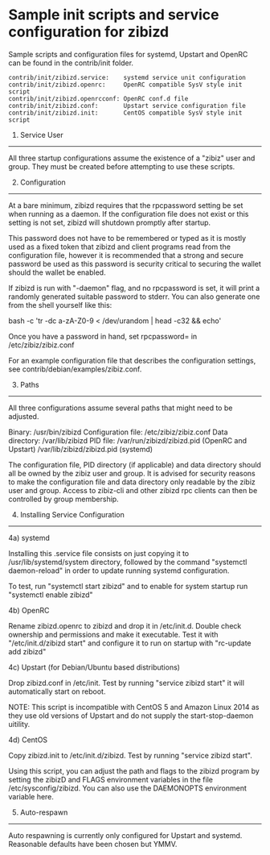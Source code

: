 Sample init scripts and service configuration for zibizd
==========================================================

Sample scripts and configuration files for systemd, Upstart and OpenRC
can be found in the contrib/init folder.

    contrib/init/zibizd.service:    systemd service unit configuration
    contrib/init/zibizd.openrc:     OpenRC compatible SysV style init script
    contrib/init/zibizd.openrcconf: OpenRC conf.d file
    contrib/init/zibizd.conf:       Upstart service configuration file
    contrib/init/zibizd.init:       CentOS compatible SysV style init script

1. Service User
---------------------------------

All three startup configurations assume the existence of a "zibiz" user
and group.  They must be created before attempting to use these scripts.

2. Configuration
---------------------------------

At a bare minimum, zibizd requires that the rpcpassword setting be set
when running as a daemon.  If the configuration file does not exist or this
setting is not set, zibizd will shutdown promptly after startup.

This password does not have to be remembered or typed as it is mostly used
as a fixed token that zibizd and client programs read from the configuration
file, however it is recommended that a strong and secure password be used
as this password is security critical to securing the wallet should the
wallet be enabled.

If zibizd is run with "-daemon" flag, and no rpcpassword is set, it will
print a randomly generated suitable password to stderr.  You can also
generate one from the shell yourself like this:

bash -c 'tr -dc a-zA-Z0-9 < /dev/urandom | head -c32 && echo'

Once you have a password in hand, set rpcpassword= in /etc/zibiz/zibiz.conf

For an example configuration file that describes the configuration settings,
see contrib/debian/examples/zibiz.conf.

3. Paths
---------------------------------

All three configurations assume several paths that might need to be adjusted.

Binary:              /usr/bin/zibizd
Configuration file:  /etc/zibiz/zibiz.conf
Data directory:      /var/lib/zibizd
PID file:            /var/run/zibizd/zibizd.pid (OpenRC and Upstart)
                     /var/lib/zibizd/zibizd.pid (systemd)

The configuration file, PID directory (if applicable) and data directory
should all be owned by the zibiz user and group.  It is advised for security
reasons to make the configuration file and data directory only readable by the
zibiz user and group.  Access to zibiz-cli and other zibizd rpc clients
can then be controlled by group membership.

4. Installing Service Configuration
-----------------------------------

4a) systemd

Installing this .service file consists on just copying it to
/usr/lib/systemd/system directory, followed by the command
"systemctl daemon-reload" in order to update running systemd configuration.

To test, run "systemctl start zibizd" and to enable for system startup run
"systemctl enable zibizd"

4b) OpenRC

Rename zibizd.openrc to zibizd and drop it in /etc/init.d.  Double
check ownership and permissions and make it executable.  Test it with
"/etc/init.d/zibizd start" and configure it to run on startup with
"rc-update add zibizd"

4c) Upstart (for Debian/Ubuntu based distributions)

Drop zibizd.conf in /etc/init.  Test by running "service zibizd start"
it will automatically start on reboot.

NOTE: This script is incompatible with CentOS 5 and Amazon Linux 2014 as they
use old versions of Upstart and do not supply the start-stop-daemon uitility.

4d) CentOS

Copy zibizd.init to /etc/init.d/zibizd. Test by running "service zibizd start".

Using this script, you can adjust the path and flags to the zibizd program by
setting the zibizD and FLAGS environment variables in the file
/etc/sysconfig/zibizd. You can also use the DAEMONOPTS environment variable here.

5. Auto-respawn
-----------------------------------

Auto respawning is currently only configured for Upstart and systemd.
Reasonable defaults have been chosen but YMMV.
